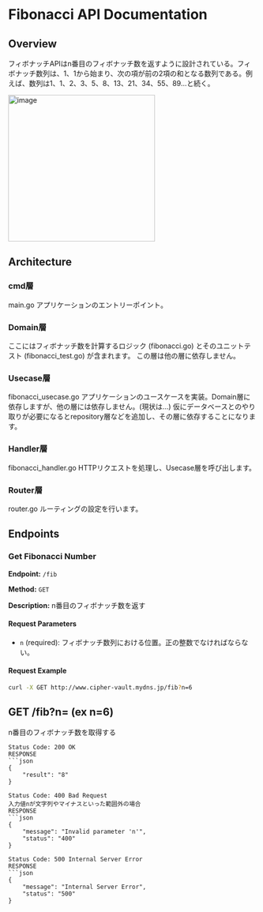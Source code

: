 # Fibonacci API Documentation

## Overview

フィボナッチAPIはn番目のフィボナッチ数を返すように設計されている。フィボナッチ数列は、1、1から始まり、次の項が前の2項の和となる数列である。例えば、数列は1、1、2、3、5、8、13、21、34、55、89...と続く。

<img width="297" alt="image" src="https://github.com/muizu555/fib-api/assets/109199972/cb0acfe8-0f3d-4205-96ff-c693d9e3d1e8">


## Architecture
### cmd層
main.go
アプリケーションのエントリーポイント。
### Domain層
ここにはフィボナッチ数を計算するロジック (fibonacci.go) とそのユニットテスト (fibonacci_test.go) が含まれます。
この層は他の層に依存しません。
### Usecase層
fibonacci_usecase.go
アプリケーションのユースケースを実装。Domain層に依存しますが、他の層には依存しません。(現状は...)
仮にデータベースとのやり取りが必要になるとrepository層などを追加し、その層に依存することになります。
### Handler層
fibonacci_handler.go
HTTPリクエストを処理し、Usecase層を呼び出します。
### Router層
router.go
ルーティングの設定を行います。

## Endpoints

### Get Fibonacci Number

**Endpoint:** `/fib`

**Method:** `GET`

**Description:** n番目のフィボナッチ数を返す

#### Request Parameters

- `n` (required):  フィボナッチ数列における位置。正の整数でなければならない。
#### Request Example

```sh
curl -X GET http://www.cipher-vault.mydns.jp/fib?n=6

```

## GET /fib?n=<number> (ex n=6)
n番目のフィボナッチ数を取得する
```
Status Code: 200 OK
RESPONSE
```json
{
    "result": "8"
}

Status Code: 400 Bad Request
入力値nが文字列やマイナスといった範囲外の場合
RESPONSE
```json
{
    "message": "Invalid parameter 'n'",
    "status": "400"
}

Status Code: 500 Internal Server Error
RESPONSE
```json
{
    "message": "Internal Server Error",
    "status": "500"
}


